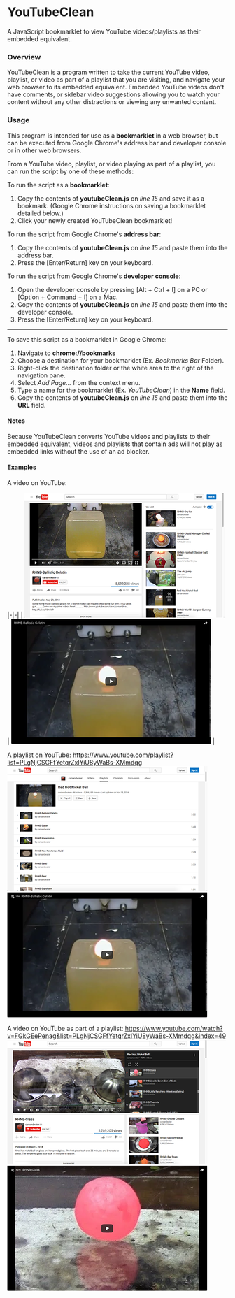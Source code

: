 # YouTubeClean

A JavaScript bookmarklet to view YouTube videos/playlists as their embedded equivalent.

### Overview

  YouTubeClean is a program written to take the current YouTube video, playlist, or video as part of a playlist that you are visiting, and navigate your web browser to its embedded equivalent. Embedded YouTube videos don't have comments, or sidebar video suggestions allowing you to watch your content without any other distractions or viewing any unwanted content.

### Usage

This program is intended for use as a **bookmarklet** in a web browser, but can be executed from Google Chrome's address bar and developer console or in other web browsers.

From a YouTube video, playlist, or video playing as part of a playlist, you can run the script by one of these methods:

To run the script as a **bookmarklet**:
  1. Copy the contents of **youtubeClean.js** on _line 15_ and save it as a bookmark. (Google Chrome instructions on saving a bookmarklet detailed below.)
  2. Click your newly created YouTubeClean bookmarklet!

To run the script from Google Chrome's **address bar**:
  1. Copy the contents of **youtubeClean.js** on _line 15_ and paste them into the address bar.
  2. Press the [Enter/Return] key on your keyboard.

To run the script from Google Chrome's **developer console**:
  1. Open the developer console by pressing [Alt + Ctrl + I] on a PC or [Option + Command + I] on a Mac.
  2. Copy the contents of **youtubeClean.js** on _line 15_ and paste them into the developer console.
  3. Press the [Enter/Return] key on your keyboard.

-----

To save this script as a bookmarklet in Google Chrome:
  1. Navigate to **chrome://bookmarks**
  2. Choose a destination for your bookmarklet (Ex. _Bookmarks Bar_ Folder).
  3. Right-click the destination folder or the white area to the right of the navigation pane.
  4. Select _Add Page..._ from the context menu.
  5. Type a name for the bookmarklet (Ex. _YouTubeClean_) in the **Name** field.
  6. Copy the contents of **youtubeClean.js** on _line 15_ and paste them into the **URL** field.

#### Notes

Because YouTubeClean converts YouTube videos and playlists to their embedded equivalent, videos and playlists that contain ads will not play as embedded links without the use of an ad blocker.


#### Examples

A video on YouTube:

|-|-|
| ![Video](https://github.com/dkidd928/YouTubeClean/blob/master/images/video_small.png) | ![Video embed](https://github.com/dkidd928/YouTubeClean/blob/master/images/video_embed_small.png) |

A playlist on YouTube:
  https://www.youtube.com/playlist?list=PLgNjCSGFfYetqrZxlYiU8yWaBs-XMmdqg
  ![Playlist](https://github.com/dkidd928/YouTubeClean/blob/master/images/playlist_small.png) ![Playlist embed](https://github.com/dkidd928/YouTubeClean/blob/master/images/playlist_embed_small.png)

A video on YouTube as part of a playlist:
  https://www.youtube.com/watch?v=FGkGEePenag&list=PLgNjCSGFfYetqrZxlYiU8yWaBs-XMmdqg&index=49
  ![Video in playlist](https://github.com/dkidd928/YouTubeClean/blob/master/images/videoInPlaylist_small.png) ![Video in playlist embed](https://github.com/dkidd928/YouTubeClean/blob/master/images/videoInPlaylist_embed_small.png)